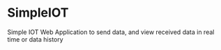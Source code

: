 # SimpleIOT
Simple IOT Web Application to send data, and view received data in real time or data history
